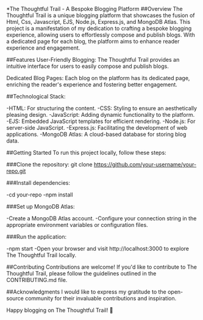 *The Thoughtful Trail - A Bespoke Blogging Platform
##Overview
The Thoughtful Trail is a unique blogging platform that showcases the fusion of Html, Css, Javascript, EJS, Node.js, Express.js, and MongoDB Atlas. This project is a manifestation of my dedication to crafting a bespoke blogging experience, allowing users to effortlessly compose and publish blogs. With a dedicated page for each blog, the platform aims to enhance reader experience and engagement.

##Features
User-Friendly Blogging: The Thoughtful Trail provides an intuitive interface for users to easily compose and publish blogs.

Dedicated Blog Pages: Each blog on the platform has its dedicated page, enriching the reader's experience and fostering better engagement.

##Technological Stack:

-HTML: For structuring the content.
-CSS: Styling to ensure an aesthetically pleasing design.
-JavaScript: Adding dynamic functionality to the platform.
-EJS: Embedded JavaScript templates for efficient rendering.
-Node.js: For server-side JavaScript.
-Express.js: Facilitating the development of web applications.
-MongoDB Atlas: A cloud-based database for storing blog data.

##Getting Started
To run this project locally, follow these steps:

###Clone the repository:
git clone https://github.com/your-username/your-repo.git

###Install dependencies:

-cd your-repo
-npm install

###Set up MongoDB Atlas:

-Create a MongoDB Atlas account.
-Configure your connection string in the appropriate environment variables or configuration files.

###Run the application:

-npm start
-Open your browser and visit http://localhost:3000 to explore The Thoughtful Trail locally.

##Contributing
Contributions are welcome! If you'd like to contribute to The Thoughtful Trail, please follow the guidelines outlined in the CONTRIBUTING.md file.

##Acknowledgments
I would like to express my gratitude to the open-source community for their invaluable contributions and inspiration.

Happy blogging on The Thoughtful Trail! 🌟
